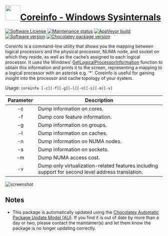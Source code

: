 # [<img src="https://cdn.jsdelivr.net/gh/dgalbraith/chocolatey-packages@024a0e31a291ceea63f7af5e63e2679403c5aa8f/icons/sysinternals.png" width="48" height="48" />Coreinfo - Windows Sysinternals](https://chocolatey.org/packages/coreinfo)

[![Software License](https://img.shields.io/badge/License-Proprietary-grey.svg)](https://docs.microsoft.com/en-us/sysinternals/license-terms)
[![Maintenance status](https://img.shields.io/badge/maintained%3F-yes-green.svg)](https://gitHub.com/dgalbraith/chocolatey-packages/graphs/commit-activity)
[![AppVeyor build](https://img.shields.io/appveyor/ci/dgalbraith/chocolatey-packages)](https://ci.appveyor.com/project/dgalbraith/chocolatey-packages)
[![Software version](https://img.shields.io/badge/Source-v3.31-blue)](https://docs.microsoft.com/sysinternals/downloads/coreinfo)
[![Chocolatey package version](https://img.shields.io/chocolatey/v/coreinfo?label=Chocolatey)](https://chocolatey.org/packages/coreinfo)

Coreinfo is a command-line utility that shows you the mapping between logical processors and the physical processor,
NUMA node, and socket on which they reside, as well as the cache’s assigned to each logical processor. It uses the
Windows’ [GetLogicalProcessorInformation](https://docs.microsoft.com/en-us/windows/win32/api/sysinfoapi/nf-sysinfoapi-getlogicalprocessorinformation)
function to obtain this information and prints it to the screen, representing a mapping to a logical processor with an
asterisk e.g. ‘*’. Coreinfo is useful for gaining insight into the processor and cache topology of your system.

Usage: `coreinfo [-c][-f][-g][-l][-n][-s][-m][-v]`

Parameter | Description
:--------:|------------
-c        | Dump information on cores.
-f        | Dump core feature information.
-g        | Dump information on groups.
-l        | Dump information on caches.
-n        | Dump information on NUMA nodes.
-s        | Dump information on sockets.
-m        | Dump NUMA access cost.
-v        | Dump only virtualization-related features including support for second level address translation.

![screenshot](https://cdn.jsdelivr.net/gh/dgalbraith/chocolatey-packages@ab7733d9bd5714cac138fe9e5eec447633fb3d75/automatic/coreinfo/screenshot.png)

## Notes

* This package is automatically updated using the [Chocolatey Automatic Package Update Model (AU)](https://github.com/majkinetor/au/blob/master/README.md).
  If you find it is out of date by more than a day or two, please contact the maintainer(s) and let them know the package is no longer updating correctly.

